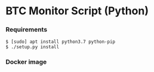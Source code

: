 # BTC Monitor Script (Python)

### Requirements

```shell
$ [sudo] apt install python3.7 python-pip
$ ./setup.py install
```

### Docker image
